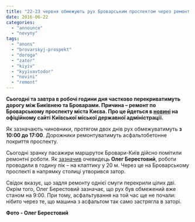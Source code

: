 ```yaml
---
title: "22-23 червня обмежують рух Броварським проспектом через ремонт дороги"
date: 2016-06-22
categories: 
  - "announce"
  - "novyny"
tags: 
  - "anons"
  - "brovarskyj-prospekt"
  - "doroga"
  - "zator"
  - "kiyiv"
  - "kyyivavtodor"
  - "novini"
  - "remont"
---
```


**Сьогодні та завтра в робочі години дня частково перекриватимуть дорогу між Биківнею та Броварами. Причина – ремонт по Броварському проспекту міста Києва. Про це йдеться в [новині](https://kievcity.gov.ua/news/38847.html) на офіційному сайті Київської міської державної адміністрації.**

Як зазначають чиновники, протягом двох днів рух обмежуватимуть **з 10:00 до 17:00**. Дорожники ремонтуватимуть асфальтобетонне покриття проспекту.

Сьогодні зранку пасажири маршруток Бровари-Київ дійсно помітили ремонтні роботи. Як [зазначив](https://www.facebook.com/berestovy/posts/1025881117499249) очевидець **Олег Берестовий**, роботи проводили в годину пік – на клаптику у 20 м. Через це на Броварському проспекті в напрямку столиці утворився затор.

Свідок вказує, що задля ремонту однієї смуги перекрили цілих дві. Окрім того, Олег Берестовий зазначає, що рух був обмежений вже станом на 9:00. При тому, асфальтування на той час ще не почали: нібито через те, що машина з асфальтом так само застрягла в заторі.

**Фото - Олег Берестовий**
